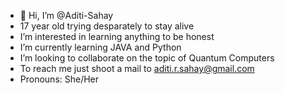 - 👋 Hi, I’m @Aditi-Sahay
- 17 year old trying desparately to stay alive 
- I’m interested in learning anything to be honest
- I’m currently learning JAVA and Python
- I’m looking to collaborate on the topic of Quantum Computers
- To reach me just shoot a mail to aditi.r.sahay@gmail.com
- Pronouns: She/Her
